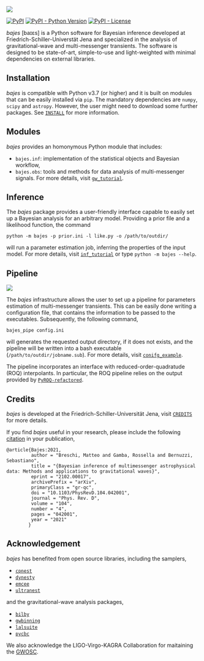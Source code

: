 ![](https://raw.githubusercontent.com/matteobreschi/bajes/release/v0.3.0/docs/bajes.png)

[![PyPI](https://img.shields.io/pypi/v/bajes)](https://pypi.org/project/bajes/)
[![PyPI - Python Version](https://img.shields.io/pypi/pyversions/bajes)](https://pypi.org/project/bajes/)
[![PyPI - License](https://img.shields.io/pypi/l/bajes)](https://pypi.org/project/bajes/)

*bajes* [baɪɛs] is a Python software for Bayesian inference developed at Friedrich-Schiller-Universtät Jena
and specialized in the analysis of gravitational-wave and multi-messenger transients.
The software is designed to be state-of-art, simple-to-use and light-weighted
with minimal dependencies on external libraries.

## Installation

*bajes* is compatible with Python v3.7 (or higher)
and it is built on modules that can be easily installed via `pip`.
The mandatory dependencies are `numpy`, `scipy` and `astropy`.
However, the user might need to download some further packages.
See [`INSTALL`](https://github.com/matteobreschi/bajes/tree/release/v0.3.0/INSTALL.md) for more information.

## Modules

*bajes* provides an homonymous Python module that includes:
* `bajes.inf`: implementation of the statistical objects and Bayesian workflow,
* `bajes.obs`: tools and methods for data analysis of multi-messenger signals.
For more details, visit [`gw_tutorial`](https://github.com/matteobreschi/bajes/tree/release/v0.3.0/docs/gw_tutorial.ipynb).

## Inference

The *bajes* package  provides a user-friendly interface capable to easily set up a
Bayesian analysis for an arbitrary model. Providing a prior file and a likelihood function, the command

    python -m bajes -p prior.ini -l like.py -o /path/to/outdir/

will run a parameter estimation job, inferring the properties of the input model.
For more details, visit [`inf_tutorial`](https://github.com/matteobreschi/bajes/tree/release/v0.3.0/docs/inf_tutorial.ipynb)
or type `python -m bajes --help`.

## Pipeline

![](https://raw.githubusercontent.com/matteobreschi/bajes/release/v0.3.0/docs/pipe.png)

The *bajes*  infrastructure allows the user to set up a pipeline for parameters
estimation of multi-messenger transients.
This can be easily done writing a configuration file,
that contains the information to be passed to the executables.
Subsequently, the following command,

    bajes_pipe config.ini

will generates the requested output directory, if it does not exists, and
the pipeline will be written into a bash executable (`/path/to/outdir/jobname.sub`).
For more details, visit [`conifg_example`](https://github.com/matteobreschi/bajes/tree/release/v0.3.0/docs/config_example.ini).

The pipeline incorporates an interface with reduced-order-quadratude (ROQ) interpolants.
In particular, the ROQ pipeline relies on the output provided by [`PyROQ-refactored`](https://github.com/bernuzzi/PyROQ).

## Credits

*bajes* is developed at the Friedrich-Schiller-Universität Jena,
visit [`CREDITS`](https://github.com/matteobreschi/bajes/tree/release/v0.3.0/CREDITS.md) for more details.

If you find *bajes* useful in your research, please include the following [citation](https://arxiv.org/abs/2102.00017) in your publication,

    @article{Bajes:2021,
             author = "Breschi, Matteo and Gamba, Rossella and Bernuzzi, Sebastiano",
             title = "{Bayesian inference of multimessenger astrophysical data: Methods and applications to gravitational waves}",
             eprint = "2102.00017",
             archivePrefix = "arXiv",
             primaryClass = "gr-qc",
             doi = "10.1103/PhysRevD.104.042001",
             journal = "Phys. Rev. D",
             volume = "104",
             number = "4",
             pages = "042001",
             year = "2021"
            }

## Acknowledgement

*bajes* has benefited from open source libraries, including the samplers,
* [`cpnest`](https://johnveitch.github.io/cpnest/)
* [`dynesty`](https://dynesty.readthedocs.io/)
* [`emcee`](https://emcee.readthedocs.io/)
* [`ultranest`](https://johannesbuchner.github.io/UltraNest/)

and the gravitational-wave analysis packages,
* [`bilby`](https://lscsoft.docs.ligo.org/bilby/)
* [`gwbinning`](https://bitbucket.org/dailiang8/gwbinning/)
* [`lalsuite`](https://lscsoft.docs.ligo.org/lalsuite/)
* [`pycbc`](https://pycbc.org)

We also acknowledge the LIGO-Virgo-KAGRA Collaboration for maitaining the [GWOSC](https://www.gw-openscience.org).
